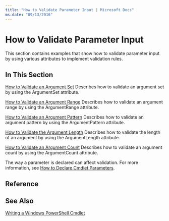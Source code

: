 ```yaml
---
title: "How to Validate Parameter Input | Microsoft Docs"
ms.date: "09/13/2016"
---
```

# How to Validate Parameter Input

This section contains examples that show how to validate parameter input by using various attributes
to implement validation rules.

## In This Section

[How to Validate an Argument Set](./how-to-validate-an-argument-set.md)
Describes how to validate an argument set by using the ArgumentSet attribute.

[How to Validate an Argument Range](./how-to-validate-an-argument-range.md)
Describes how to validate an argument range by using the ArgumentRange attribute.

[How to Validate an Argument Pattern](./how-to-validate-an-argument-pattern.md)
Describes how to validate an argument pattern by using the ArgumentPattern attribute.

[How to Validate the Argument Length](./how-to-validate-the-argument-length.md)
Describes how to validate the length of an argument by using the ArgumentLength attribute.

[How to Validate an Argument Count](./how-to-validate-an-argument-count.md)
Describes how to validate an argument count by using the ArgumentCount attribute.

The way a parameter is declared can affect validation. For more information, see [How to Declare Cmdlet Parameters](./how-to-declare-cmdlet-parameters.md).

## Reference

## See Also

[Writing a Windows PowerShell Cmdlet](./writing-a-windows-powershell-cmdlet.md)
